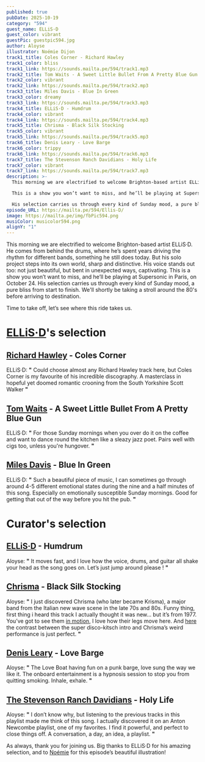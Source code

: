 ```yaml
---
published: true
pubDate: 2025-10-19
category: "594"
guest_name: ELLiS·D
guest_color: vibrant
guestPic: guestpic594.jpg
author: Aloyse
illustrator: Noémie Dijon
track1_title: Coles Corner - Richard Hawley
track1_color: bliss
track1_link: https://sounds.mailta.pe/594/track1.mp3
track2_title: Tom Waits - A Sweet Little Bullet From A Pretty Blue Gun
track2_color: vibrant
track2_link: https://sounds.mailta.pe/594/track2.mp3
track3_title: Miles Davis - Blue In Green
track3_color: dreamy
track3_link: https://sounds.mailta.pe/594/track3.mp3
track4_title: ELLiS·D - Humdrum
track4_color: vibrant
track4_link: https://sounds.mailta.pe/594/track4.mp3
track5_title: Chrisma - Black Silk Stocking
track5_color: vibrant
track5_link: https://sounds.mailta.pe/594/track5.mp3
track6_title: Denis Leary - Love Barge
track6_color: trippy
track6_link: https://sounds.mailta.pe/594/track6.mp3
track7_title: The Stevenson Ranch Davidians - Holy Life
track7_color: vibrant
track7_link: https://sounds.mailta.pe/594/track7.mp3
description: >-
  This morning we are electrified to welcome Brighton-based artist ELLiS·D. 

  This is a show you won’t want to miss, and he’ll be playing at Supersonic in Paris, on October 24. 

  His selection carries us through every kind of Sunday mood, a pure bliss from start to finish. We'll shortly be taking a stroll around the 80's before arriving to destination.                                                           Time to take off, let’s see where this ride takes us.
episode_URL: https://mailta.pe/594/Ellis-D/
image: https://mailta.pe/img/fbPic594.png
musiColor: musicolor594.png
alignY: "1"
---
```

This morning we are electrified to welcome Brighton-based artist ELLiS·D. He comes from behind the drums, where he’s spent years driving the rhythm for different bands, something he still does today. But his solo project steps into its own world, sharp and distinctive. His voice stands out too: not just beautiful, but bent in unexpected ways, captivating.                                                                                 This is a show you won’t want to miss, and he’ll be playing at Supersonic in Paris, on October 24.                His selection carries us through every kind of Sunday mood, a pure bliss from start to finish. We'll shortly be taking a stroll around the 80's before arriving to destination.

Time to take off, let’s see where this ride takes us.

# [ELLiS·D](https://www.ellisdellisd.com/)'s selection

## [Richard Hawley](https://richardhawley.co.uk/) - Coles Corner

ELLiS·D: **"** Could choose almost any Richard Hawley track here, but Coles Corner is my favourite of his incredible discography. A masterclass in hopeful yet doomed romantic crooning from the South Yorkshire Scott Walker **"** 

## [Tom Waits](https://tomwaits.bandcamp.com/) - A Sweet Little Bullet From A Pretty Blue Gun

ELLiS·D: **"** For those Sunday mornings when you over do it on the coffee and want to dance round the kitchen like a sleazy jazz poet. Pairs well with cigs too, unless you're hungover. **"** 

## [Miles Davis](https://milesdavis.bandcamp.com/album/miles-55) - Blue In Green

ELLiS·D: **"** Such a beautiful piece of music, I can sometimes go through around 4-5 different emotional states during the nine and a half minutes of this song. Especially on emotionally susceptible Sunday mornings. Good for getting that out of the way before you hit the pub. **"** 

# Curator's selection

## [ELLiS·D](https://ellissd.bandcamp.com/) - Humdrum

 Aloyse: **"** It moves fast, and I love how the voice, drums, and guitar all shake your head as the song goes on. Let’s just jump around please ! **"** 

## [Chrisma](https://spittlerecords.bandcamp.com/album/chinese-restaurant) - Black Silk Stocking

 Aloyse: **"** I just discovered Chrisma (who later became Krisma), a major band from the Italian new wave scene in the late 70s and 80s. Funny thing, first thing i heard this track I actually thought it was new… but it’s from 1977. You’ve got to see them [in motion](https://www.youtube.com/watch?v=VTsR49YwHAI),  I love how their legs move here. And [here](https://www.youtube.com/watch?v=-ZNs66sBgNQ)
the contrast between the super disco-kitsch intro and Chrisma’s weird performance is just perfect. **"** 

## [Denis Leary](https://www.instagram.com/denisleary/?hl=fr) - Love Barge

 Aloyse: **"** The Love Boat having fun on a punk barge, love sung the way we like it. The onboard entertainment is a hypnosis session to stop you from quitting smoking. Inhale, exhale. **"** 

## [The Stevenson Ranch Davidians](https://thedavidians.bandcamp.com/) - Holy Life

 Aloyse: **"** I don’t know why, but listening to the previous tracks in this playlist made me think of this song. I actually discovered it on an Anton Newcombe playlist, one of my favorites. I find it powerful, and perfect to close things off. A conversation, a day, an idea, a playlist. **"** 

As always, thank you for joining us. Big thanks to ELLiS·D for his amazing selection, and to [Noémie](noemirabelle.tumblr.com) for this episode’s beautiful illustration!
